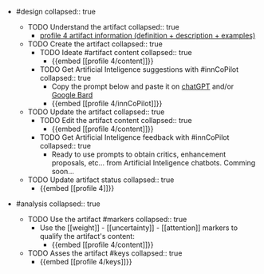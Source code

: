 
- #design
   collapsed:: true
  - TODO Understand the artifact
    collapsed:: true
    - [profile 4 artifact information (definition + description + examples)](https://go.innbok.com/#/page/innBoK%2Fprofile-%28id%29%2Finfo)
  - TODO Create the artifact
     collapsed:: true
    - TODO Ideate #artifact content
      collapsed:: true
      - {{embed [[profile 4/content]]}}
    - TODO Get Artificial Inteligence suggestions with #innCoPilot
      collapsed:: true
      - Copy the prompt below and paste it on [chatGPT](https://chat.openai.com) and/or [Google Bard](https://bard.google.com/chat)
      - {{embed [[profile 4/innCoPilot]]}}
  - TODO Update the artifact
    collapsed:: true
    - TODO Edit the artifact content
     collapsed:: true
      - {{embed [[profile 4/content]]}}
    - TODO Get Artificial Inteligence feedback with #innCoPilot
      collapsed:: true
      - Ready to use prompts to obtain critics, enhancement proposals, etc... from Artificial Inteligence chatbots. Comming soon...
  - TODO Update artifact status
    collapsed:: true
    - {{embed [[profile 4]]}}


- #analysis
  collapsed:: true
  - TODO Use the artifact #markers
    collapsed:: true
    - Use the [[weight]] - [[uncertainty]] - [[attention]] markers to qualify the artifact's content:
      - {{embed [[profile 4/content]]}}
  - TODO Asses the artifact #keys
    collapsed:: true
    - {{embed [[profile 4/keys]]}}



